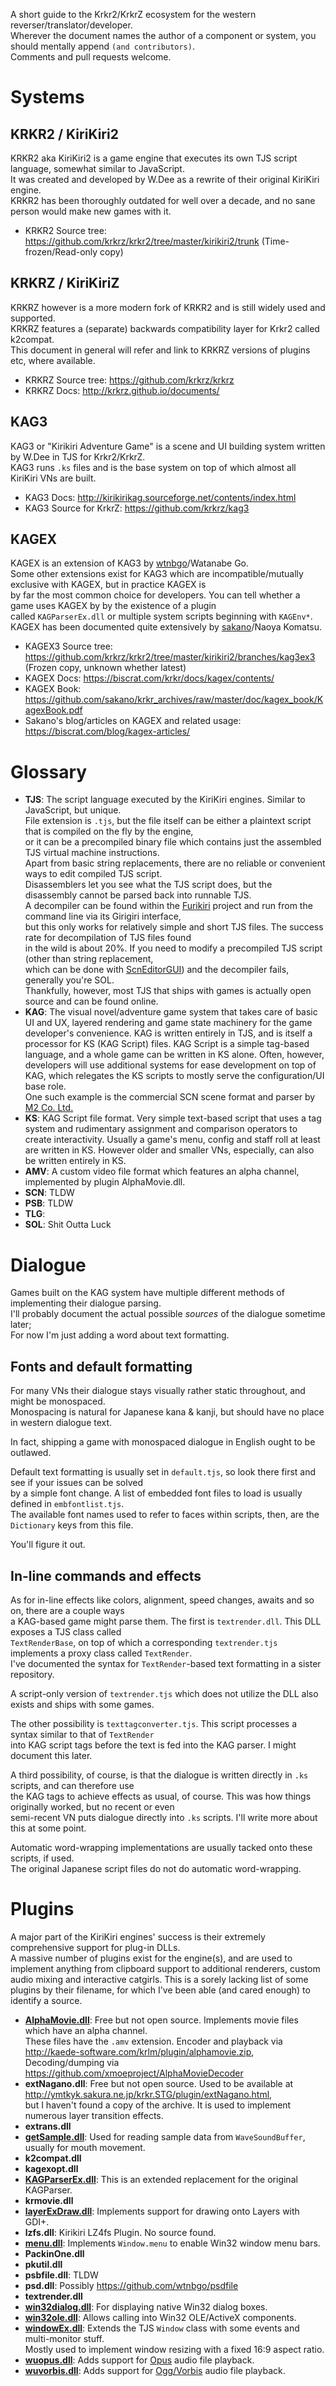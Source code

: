 A short guide to the Krkr2/KrkrZ ecosystem for the western reverser/translator/developer.  
Wherever the document names the author of a component or system, you should mentally append `(and contributors)`.  
Comments and pull requests welcome.  

# Systems

## KRKR2 / KiriKiri2
KRKR2 aka KiriKiri2 is a game engine that executes its own TJS script language, somewhat similar to JavaScript.  
It was created and developed by W.Dee as a rewrite of their original KiriKiri engine.  
KRKR2 has been thoroughly outdated for well over a decade, and no sane person would make new games with it.  
- KRKR2 Source tree: https://github.com/krkrz/krkr2/tree/master/kirikiri2/trunk (Time-frozen/Read-only copy)

## KRKRZ / KiriKiriZ
KRKRZ however is a more modern fork of KRKR2 and is still widely used and supported.  
KRKRZ features a (separate) backwards compatibility layer for Krkr2 called k2compat.  
This document in general will refer and link to KRKRZ versions of plugins etc, where available.
- KRKRZ Source tree: https://github.com/krkrz/krkrz
- KRKRZ Docs: http://krkrz.github.io/documents/

## KAG3
KAG3 or "Kirikiri Adventure Game" is a scene and UI building system written by W.Dee in TJS for Krkr2/KrkrZ.  
KAG3 runs `.ks` files and is the base system on top of which almost all KiriKiri VNs are built.
- KAG3 Docs: http://kirikirikag.sourceforge.net/contents/index.html
- KAG3 Source for KrkrZ: https://github.com/krkrz/kag3

## KAGEX
KAGEX is an extension of KAG3 by [wtnbgo](https://github.com/wtnbgo)/Watanabe Go.  
Some other extensions exist for KAG3 which are incompatible/mutually exclusive with KAGEX, but in practice KAGEX is  
by far the most common choice for developers. You can tell whether a game uses KAGEX by by the existence of a plugin  
called `KAGParserEx.dll` or multiple system scripts beginning with `KAGEnv*`.  
KAGEX has been documented quite extensively by [sakano](https://github.com/sakano)/Naoya Komatsu.  
- KAGEX3 Source tree: https://github.com/krkrz/krkr2/tree/master/kirikiri2/branches/kag3ex3 (Frozen copy, unknown whether latest)
- KAGEX Docs: https://biscrat.com/krkr/docs/kagex/contents/
- KAGEX Book: https://github.com/sakano/krkr_archives/raw/master/doc/kagex_book/KagexBook.pdf
- Sakano's blog/articles on KAGEX and related usage: https://biscrat.com/blog/kagex-articles/

# Glossary
- **TJS**: The script language executed by the KiriKiri engines. Similar to JavaScript, but unique.  
File extension is `.tjs`, but the file itself can be either a plaintext script that is compiled on the fly by the engine,  
or it can be a precompiled binary file which contains just the assembled TJS virtual machine instructions.  
Apart from basic string replacements, there are no reliable or convenient ways to edit compiled TJS script.  
Disassemblers let you see what the TJS script does, but the disassembly cannot be parsed back into runnable TJS.  
A decompiler can be found within the [Furikiri](https://github.com/UlyssesWu/Furikiri) project and run from the command line via its Girigiri interface,  
but this only works for relatively simple and short TJS files. The success rate for decompilation of TJS files found  
in the wild is about 20%. If you need to modify a precompiled TJS script (other than string replacement,  
which can be done with [ScnEditorGUI](https://github.com/marcussacana/KrKrZSceneManager)) and the decompiler fails, generally you're SOL.  
Thankfully, however, most TJS that ships with games is actually open source and can be found online.
- **KAG**: The visual novel/adventure game system that takes care of basic UI and UX, layered rendering and
game state machinery for the game developer's convenience. KAG is written entirely in TJS, and is itself
a processor for KS (KAG Script) files. KAG Script is a simple tag-based language, and a whole game can be
written in KS alone. Often, however, developers will use additional systems for ease development on top of KAG,
which relegates the KS scripts to mostly serve the configuration/UI base role.  
One such example is the commercial SCN scene format and parser by [M2 Co. Ltd.](https://www.mtwo.co.jp/)
- **KS**: KAG Script file format. Very simple text-based script that uses a tag system and rudimentary assignment and comparison operators to create interactivity. Usually a game's menu, config and staff roll at least are written in KS. However older and smaller VNs, especially, can also be written entirely in KS.
- **AMV**: A custom video file format which features an alpha channel, implemented by plugin AlphaMovie.dll.
- **SCN**: TLDW
- **PSB**: TLDW
- **TLG**:
- **SOL**: Shit Outta Luck

# Dialogue
Games built on the KAG system have multiple different methods of implementing their dialogue parsing.  
I'll probably document the actual possible *sources* of the dialogue sometime later;  
For now I'm just adding a word about text formatting.

## Fonts and default formatting
For many VNs their dialogue stays visually rather static throughout, and might be monospaced.  
Monospacing is natural for Japanese kana & kanji, but should have no place in western dialogue text.  

In fact, shipping a game with monospaced dialogue in English ought to be outlawed.  

Default text formatting is usually set in `default.tjs`, so look there first and see if your issues can be solved  
by a simple font change. A list of embedded font files to load is usually defined in `embfontlist.tjs`.  
The available font names used to refer to faces within scripts, then, are the `Dictionary` keys from this file.  

You'll figure it out.

## In-line commands and effects
As for in-line effects like colors, alignment, speed changes, awaits and so on, there are a couple ways  
a KAG-based game might parse them. The first is `textrender.dll`. This DLL exposes a TJS class called  
`TextRenderBase`, on top of which a corresponding `textrender.tjs` implements a proxy class called `TextRender`.  
I've documented the syntax for `TextRender`-based text formatting in a sister repository.  

A script-only version of `textrender.tjs` which does not utilize the DLL also exists and ships with some games.  

The other possibility is `texttagconverter.tjs`. This script processes a syntax similar to that of `TextRender`  
into KAG script tags before the text is fed into the KAG parser. I might document this later.  

A third possibility, of course, is that the dialogue is written directly in `.ks` scripts, and can therefore use  
the KAG tags to achieve effects as usual, of course. This was how things originally worked, but no recent or even  
semi-recent VN puts dialogue directly into `.ks` scripts. I'll write more about this at some point. 

Automatic word-wrapping implementations are usually tacked onto these scripts, if used.  
The original Japanese script files do not do automatic word-wrapping.

# Plugins
A major part of the KiriKiri engines' success is their extremely comprehensive support for plug-in DLLs.  
A massive number of plugins exist for the engine(s), and are used to implement anything from clipboard
support to additional renderers, custom audio mixing and interactive catgirls. This is a sorely lacking
list of some plugins by their filename, for which I've been able (and cared enough) to identify a source.
- **[AlphaMovie.dll](http://kaede-software.com/krlm/plugin/alphamovie.zip)**: Free but not open source. Implements movie files which have an alpha channel.  
These files have the `.amv` extension. Encoder and playback via http://kaede-software.com/krlm/plugin/alphamovie.zip,  
Decoding/dumping via https://github.com/xmoeproject/AlphaMovieDecoder
- **extNagano.dll**: Free but not open source. Used to be available at http://ymtkyk.sakura.ne.jp/krkr.STG/plugin/extNagano.html,  
but I haven't found a copy of the archive. It is used to implement numerous layer transition effects.
- **extrans.dll**
- **[getSample.dll](https://github.com/wtnbgo/getSample)**: Used for reading sample data from `WaveSoundBuffer`, usually for mouth movement.
- **k2compat.dll**
- **kagexopt.dll**
- **[KAGParserEx.dll](https://github.com/wtnbgo/KAGParserEx)**: This is an extended replacement for the original KAGParser.
- **krmovie.dll**
- **[layerExDraw.dll](https://github.com/wtnbgo/layerExDraw)**: Implements support for drawing onto Layers with GDI+.
- **lzfs.dll**: Kirikiri LZ4fs Plugin. No source found.
- **[menu.dll](https://github.com/krkrz/menu)**: Implements `Window.menu` to enable Win32 window menu bars.
- **PackinOne.dll**
- **pkutil.dll**
- **psbfile.dll**: TLDW
- **psd.dll**: Possibly https://github.com/wtnbgo/psdfile
- **textrender.dll**
- **[win32dialog.dll](https://github.com/wtnbgo/win32dialog)**: For displaying native Win32 dialog boxes.
- **[win32ole.dll](https://github.com/wtnbgo/win32ole)**: Allows calling into Win32 OLE/ActiveX components.
- **[windowEx.dll](https://github.com/wtnbgo/windowEx)**: Extends the TJS `Window` class with some events and multi-monitor stuff.  
Mostly used to implement window resizing with a fixed 16:9 aspect ratio.
- **[wuopus.dll](https://github.com/krkrz/wuopus)**: Adds support for [Opus](https://opus-codec.org/) audio file playback.
- **[wuvorbis.dll](https://github.com/krkrz/wuvorbis)**: Adds support for [Ogg/Vorbis](https://xiph.org/vorbis/) audio file playback.
